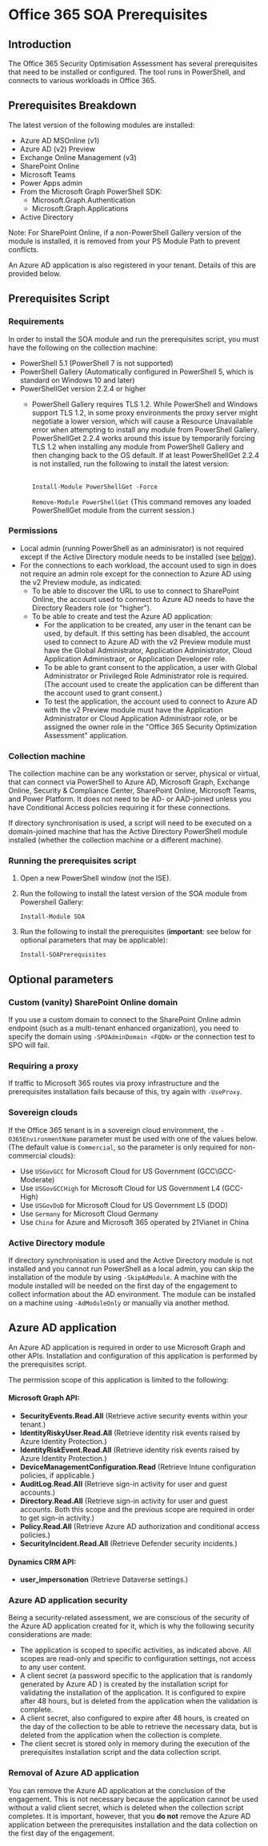 # Office 365 SOA Prerequisites

## Introduction

The Office 365 Security Optimisation Assessment has several prerequisites that need to be installed or configured. The tool runs in PowerShell, and connects to various workloads in Office 365.

## Prerequisites Breakdown

The latest version of the following modules are installed:
* Azure AD MSOnline (v1)
* Azure AD (v2) Preview
* Exchange Online Management (v3)
* SharePoint Online
* Microsoft Teams
* Power Apps admin
* From the Microsoft Graph PowerShell SDK: 
   * Microsoft.Graph.Authentication
   * Microsoft.Graph.Applications
* Active Directory

Note: For SharePoint Online, if a non-PowerShell Gallery version of the module is installed, it is removed from your PS Module Path to prevent conflicts.

An Azure AD application is also registered in your tenant. Details of this are provided below.

## Prerequisites Script

### Requirements

In order to install the SOA module and run the prerequisites script, you must have the following on the collection machine:
* PowerShell 5.1 (PowerShell 7 is not supported)
* PowerShell Gallery (Automatically configured in PowerShell 5, which is standard on Windows 10 and later)
* PowerShellGet version 2.2.4 or higher
   * PowerShell Gallery requires TLS 1.2.  While PowerShell and Windows support TLS 1.2, in some proxy environments the proxy server might negotiate a lower version, which will cause a Resource Unavailable error when attempting to install any module from PowerShell Gallery.  PowerShellGet 2.2.4 works around this issue by temporarily forcing TLS 1.2 when installing any module from PowerShell Gallery and then changing back to the OS default.  If at least PowerShellGet 2.2.4 is not installed, run the following to install the latest version:<br><br>
   
      `Install-Module PowerShellGet -Force`
      
      `Remove-Module PowerShellGet` (This command removes any loaded PowerShellGet module from the current session.)
      
### Permissions
* Local admin (running PowerShell as an adminisrator) is not required except if the Active Directory module needs to be installed (see [below](#active-directory-module)).
* For the connections to each workload, the account used to sign in does not require an admin role except for the connection to Azure AD using the v2 Preview module, as indicated:
   * To be able to discover the URL to use to connect to SharePoint Online, the account used to connect to Azure AD needs to have the Directory Readers role (or "higher").
   * To be able to create and test the Azure AD application:
      * For the application to be created, any user in the tenant can be used, by default. If this setting has been disabled, the account used to connect to Azure AD with the v2 Preview module must have the Global Administrator, Application Administrator, Cloud Application Administraor, or Application Developer role.
      * To be able to grant consent to the application, a user with Global Administrator or Privileged Role Administrator role is required. (The account used to create the application can be different than the account used to grant consent.)
     * To test the application, the account used to connect to Azure AD with the v2 Preview module must have the Application Administrator or Cloud Application Administraor role, or be assigned the owner role in the "Office 365 Security Optimization Assessment" application.

### Collection machine
The collection machine can be any workstation or server, physical or virtual, that can connect via PowerShell to Azure AD, Microsoft Graph, Exchange Online, Security & Compliance Center, SharePoint Online, Microsoft Teams, and Power Platform. It does not need to be AD- or AAD-joined unless you have Conditional Access policies requiring it for these connections.

If directory synchronisation is used, a script will need to be executed on a domain-joined machine that has the Active Directory PowerShell module installed (whether the collection machine or a different machine).

### Running the prerequisites script

1. Open a new PowerShell window (not the ISE).
2. Run the following to install the latest version of the SOA module from Powershell Gallery:

   `Install-Module SOA`

3. Run the following to install the prerequisites (**important**: see below for optional parameters that may be applicable):

   `Install-SOAPrerequisites`

## Optional parameters
### Custom (vanity) SharePoint Online domain

If you use a custom domain to connect to the SharePoint Online admin endpoint (such as a multi-tenant enhanced organization), you need to specify the domain using `-SPOAdminDomain <FQDN>` or the connection test to SPO will fail.

### Requiring a proxy

If traffic to Microsoft 365 routes via proxy infrastructure and the prerequisites installation fails because of this, try again with `-UseProxy`.

### Sovereign clouds

If the Office 365 tenant is in a sovereign cloud environment, the `-O365EnvironmentName` parameter must be used with one of the values below. (The default value is `Commercial`, so the parameter is only required for non-commercial clouds):

* Use `USGovGCC` for Microsoft Cloud for US Government (GCC\GCC-Moderate)
* Use `USGovGCCHigh` for Microsoft Cloud for US Government L4 (GCC-High)
* Use `USGovDoD` for Microsoft Cloud for US Government L5 (DOD)
* Use `Germany` for Microsoft Cloud Germany
* Use `China` for Azure and Microsoft 365 operated by 21Vianet in China

### Active Directory module

If directory synchronisation is used and the Active Directory module is not installed and you cannot run PowerShell as a local admin, you can skip the installation of the module by using `-SkipAdModule`. A machine with the module installed will be needed on the first day of the engagement to collect information about the AD environment. The module can be installed on a machine using `-AdModuleOnly` or manually via another method.

## Azure AD application

An Azure AD application is required in order to use Microsoft Graph and other APIs. Installation and configuration of this application is performed by the prerequisites script.

The permission scope of this application is limited to the following:
#### Microsoft Graph API:
* **SecurityEvents.Read.All** (Retrieve active security events within your tenant.)
* **IdentityRiskyUser.Read.All** (Retrieve identity risk events raised by Azure Identity Protection.)
* **IdentityRiskEvent.Read.All** (Retrieve identity risk events raised by Azure Identity Protection.)
* **DeviceManagementConfiguration.Read** (Retrieve Intune configuration policies, if applicable.)
* **AuditLog.Read.All** (Retrieve sign-in activity for user and guest accounts.)
* **Directory.Read.All** (Retrieve sign-in activity for user and guest accounts. Both this scope and the previous scope are required in order to get sign-in activity.)
* **Policy.Read.All** (Retrieve Azure AD authorization and conditional access policies.)
* **SecurityIncident.Read.All** (Retrieve Defender security incidents.)
#### Dynamics CRM API:
* **user_impersonation** (Retrieve Dataverse settings.)

### Azure AD application security

Being a security-related assessment, we are conscious of the security of the Azure AD application created for it, which is why the following security considerations are made:
* The application is scoped to specific activities, as indicated above. All scopes are read-only and specific to configuration settings, not access to any user content.
* A client secret (a password specific to the application that is randomly generated by Azure AD ) is created by the installation script for validating the installation of the application. It is configured to expire after 48 hours, but is deleted from the application when the validation is complete.
* A client secret, also configured to expire after 48 hours, is created on the day of the collection to be able to retrieve the necessary data, but is deleted from the application when the collection is complete.
* The client secret is stored only in memory during the execution of the prerequisites installation script and the data collection script.

### Removal of Azure AD application

You can remove the Azure AD application at the conclusion of the engagement. This is not necessary because the application cannot be used without a valid client secret, which is deleted when the collection script completes. It is important, however, that you **do not** remove the Azure AD application between the prerequisites installation and the data collection on the first day of the engagement.
